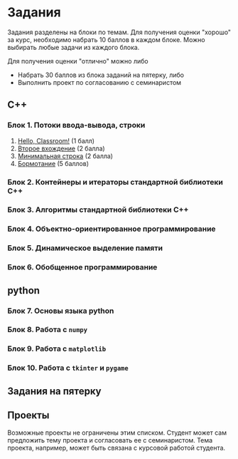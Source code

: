 # Задания
Задания разделены на блоки по темам. Для получения оценки "хорошо" за курс, необходимо набрать 10 баллов в каждом блоке. Можно выбирать любые задачи из каждого блока.

Для получения оценки "отлично" можно либо
* Набрать 30 баллов из блока заданий на пятерку, либо
* Выполнить проект по согласованию с семинаристом

## C++
### Блок 1. Потоки ввода-вывода, строки
1. [Hello, Classroom!](https://classroom.github.com/classrooms/66505170-nsu-programming-2020/assignments/hello-classroom) (1 балл)
2. [Второе вхождение](https://classroom.github.com/classrooms/66505170-nsu-programming-2020/assignments/vtoroe-vhozhdenie) (2 балла)
3. [Минимальная строка](https://classroom.github.com/classrooms/66505170-nsu-programming-2020/assignments/minimalnaya-stroka) (2 балла)
4. [Бормотание](https://classroom.github.com/classrooms/66505170-nsu-programming-2020/assignments/bormotanie) (5 баллов)

### Блок 2. Контейнеры и итераторы стандартной библиотеки C++

### Блок 3. Алгоритмы стандартной библиотеки C++

### Блок 4. Объектно-ориентированное программирование

### Блок 5. Динамическое выделение памяти

### Блок 6. Обобщенное программирование

## python
### Блок 7. Основы языка python

### Блок 8. Работа с `numpy`

### Блок 9. Работа с `matplotlib`

### Блок 10. Работа с `tkinter` и `pygame`

## Задания на пятерку

## Проекты
Возможные проекты не ограничены этим списком. Студент может сам предложить тему проекта и согласовать ее с семинаристом. Тема проекта, например, может быть связана с курсовой работой студента.